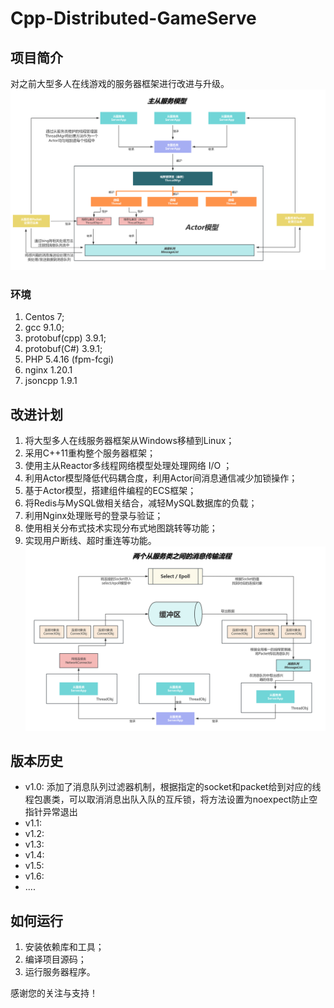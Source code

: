 # Cpp-Distributed-GameServe

## 项目简介
对之前大型多人在线游戏的服务器框架进行改进与升级。
![image](https://github.com/QHXRPG/Cpp-Distributed-GameServe/blob/main/%E4%B8%BB%E4%BB%8E%E6%9C%8D%E5%8A%A1.png)
### 环境
1. Centos 7;
2. gcc 9.1.0;
3. protobuf(cpp) 3.9.1;
4. protobuf(C#) 3.9.1;
5. PHP 5.4.16 (fpm-fcgi)
6. nginx 1.20.1
7. jsoncpp 1.9.1
## 改进计划
1. 将大型多人在线服务器框架从Windows移植到Linux；
2. 采用C++11重构整个服务器框架；
3. 使用主从Reactor多线程网络模型处理处理网络 I/O ；
4. 利用Actor模型降低代码耦合度，利用Actor间消息通信减少加锁操作；
5. 基于Actor模型，搭建组件编程的ECS框架；
6. 将Redis与MySQL做相关结合，减轻MySQL数据库的负载；
7. 利用Nginx处理账号的登录与验证；
8. 使用相关分布式技术实现分布式地图跳转等功能；
9. 实现用户断线、超时重连等功能。
![image](https://github.com/QHXRPG/Cpp-Distributed-GameServe/blob/main/%E6%B6%88%E6%81%AF%E4%BC%A0%E8%BE%93.png)
## 版本历史
- v1.0: 添加了消息队列过滤器机制，根据指定的socket和packet给到对应的线程包裹类，可以取消消息出队入队的互斥锁，将方法设置为noexpect防止空指针异常退出
- v1.1: 
- v1.2:
- v1.3: 
- v1.4: 
- v1.5: 
- v1.6:
- ....

## 如何运行
1. 安装依赖库和工具；
2. 编译项目源码；
3. 运行服务器程序。

感谢您的关注与支持！
